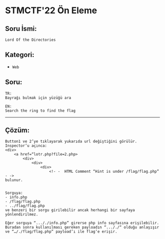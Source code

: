 # STMCTF'22 Ön Eleme

## Soru İsmi:
`Lord Of the Directories`


## Kategori:
- `Web`


## Soru:

```
TR:
Bayrağı bulmak için yüzüğü ara

EN:
Search the ring to find the flag
```

---

## Çözüm:
```
Button1 ve 2’ye tıklayarak yukarıda url değiştiğini görülür.
Inspector’u açınca: 
<div>
	<a href=“lotr.php?file=2.php>
		<div>
			<div>
				<div>
					<!- -  HTML Comment “Hint is under /flag/flag.php”  - ->
bulunur.


Sorguya: 
- info.php 
- /flag/flag.php
- ../flag/flag.php
ve benzeri bir sorgu girilebilir ancak herhangi bir sayfaya yönlendirilmez.

Eğer sorguya “..././info.php” girerse php info sayfasına erişilebilir.
Buradan sonra kullanılması gereken payloadın “..././“ olduğu anlaşışır ve “…/./flag/flag.php” payload’ı ile flag’e erişir. 	
```